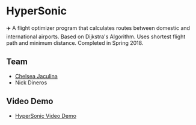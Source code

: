 # HyperSonic
✈️ A flight optimizer program that calculates routes between domestic and international airports. Based on Dijkstra's Algorithm. Uses shortest flight path and minimum distance. Completed in Spring 2018.

## Team 
- [Chelsea Jaculina](https://github.com/chelseajaculina)
- Nick Dineros

## Video Demo 
- [HyperSonic Video Demo](https://drive.google.com/file/d/1lkIHDqzJDRxzrOWPh80UK82rAMrIl4c3/view?usp=sharing)
